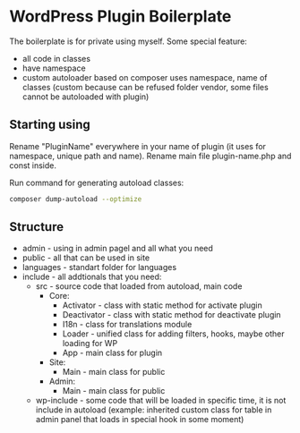 # WordPress Plugin Boilerplate

The boilerplate is for private using myself.
Some special feature:

-   all code in classes
-   have namespace
-   custom autoloader based on composer uses namespace, name of classes (custom because can be refused folder vendor, some files cannot be autoloaded with plugin)

## Starting using

Rename "PluginName" everywhere in your name of plugin (it uses for namespace, unique path and name).
Rename main file plugin-name.php and const inside.

Run command for generating autoload classes:

```bash
composer dump-autoload --optimize
```

## Structure

-   admin - using in admin pagel and all what you need
-   public - all that can be used in site
-   languages - standart folder for languages
-   include - all addtionals that you need:
    -   src - source code that loaded from autoload, main code
        -   Core:
            -   Activator - class with static method for activate plugin
            -   Deactivator - class with static method for deactivate plugin
            -   I18n - class for translations module
            -   Loader - unified class for adding filters, hooks, maybe other loading for WP
            -   App - main class for plugin
        -   Site:
            -   Main - main class for public
        -   Admin:
            -   Main - main class for public
    -   wp-include - some code that will be loaded in specific time, it is not include in autoload (example: inherited custom class for table in admin panel that loads in special hook in some moment)
